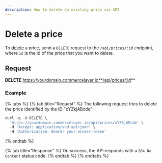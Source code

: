 ```yaml
---
description: How to delete an existing price via API
---
```


# Delete a price

To <a href="https://docs.commercelayer.io/developers/deleting-resources" target="_blank">delete</a> a price, send a `DELETE` request to the `/api/prices/:id` endpoint, where `id` is the id of the price that you want to delete.

## Request

**DELETE** https://yourdomain.commercelayer.io**/api/prices/:id**

### Example

{% tabs %}
{% tab title="Request" %}
The following request tries to delete the price identified by the ID "xYZkjABcde":

```javascript
curl -g -X DELETE \
  'https://yourdomain.commercelayer.io/api/prices/xYZkjABcde' \
  -H 'Accept: application/vnd.api+json' \
  -H 'Authorization: Bearer your-access-token'
```
{% endtab %}

{% tab title="Response" %}
On success, the API responds with a `204 No Content` status code.
{% endtab %}
{% endtabs %}

